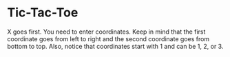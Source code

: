 # Tic-Tac-Toe
X goes first. You need to enter coordinates. 
Keep in mind that the first coordinate goes from left to right and the second coordinate goes from bottom to top. 
Also, notice that coordinates start with 1 and can be 1, 2, or 3.

